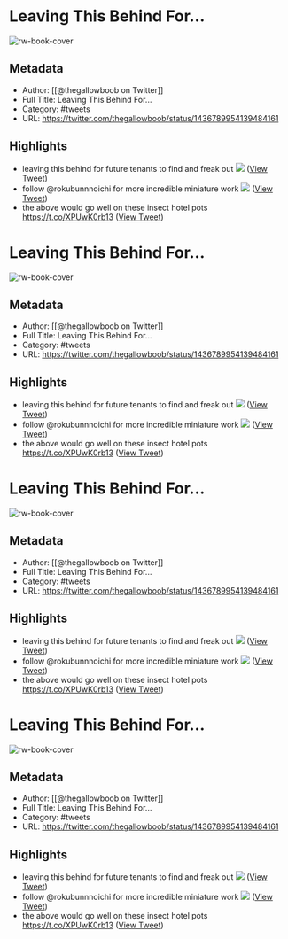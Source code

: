 # Leaving This Behind For...
![rw-book-cover](https://pbs.twimg.com/profile_images/1354128618276978688/NUKUTKVT.jpg)

## Metadata
- Author: [[@thegallowboob on Twitter]]
- Full Title: Leaving This Behind For...
- Category: #tweets
- URL: https://twitter.com/thegallowboob/status/1436789954139484161

## Highlights
- leaving this behind for future tenants to find and freak out 
  ![](https://pbs.twimg.com/media/E_CA2OzUYAAzHzW.jpg) ([View Tweet](https://twitter.com/thegallowboob/status/1436789954139484161))
- follow @rokubunnnoichi for more incredible miniature work 
  ![](https://pbs.twimg.com/media/E_CGyQtVcAE1jBA.jpg) ([View Tweet](https://twitter.com/thegallowboob/status/1436796482082902018))
- the above would go well on these insect hotel pots https://t.co/XPUwK0rb13 ([View Tweet](https://twitter.com/thegallowboob/status/1436834801244258306))
# Leaving This Behind For...

![rw-book-cover](https://pbs.twimg.com/profile_images/1354128618276978688/NUKUTKVT.jpg)

## Metadata
- Author: [[@thegallowboob on Twitter]]
- Full Title: Leaving This Behind For...
- Category: #tweets
- URL: https://twitter.com/thegallowboob/status/1436789954139484161

## Highlights
- leaving this behind for future tenants to find and freak out 
  ![](https://pbs.twimg.com/media/E_CA2OzUYAAzHzW.jpg) ([View Tweet](https://twitter.com/thegallowboob/status/1436789954139484161))
- follow @rokubunnnoichi for more incredible miniature work 
  ![](https://pbs.twimg.com/media/E_CGyQtVcAE1jBA.jpg) ([View Tweet](https://twitter.com/thegallowboob/status/1436796482082902018))
- the above would go well on these insect hotel pots https://t.co/XPUwK0rb13 ([View Tweet](https://twitter.com/thegallowboob/status/1436834801244258306))
# Leaving This Behind For...

![rw-book-cover](https://pbs.twimg.com/profile_images/1354128618276978688/NUKUTKVT.jpg)

## Metadata
- Author: [[@thegallowboob on Twitter]]
- Full Title: Leaving This Behind For...
- Category: #tweets
- URL: https://twitter.com/thegallowboob/status/1436789954139484161

## Highlights
- leaving this behind for future tenants to find and freak out 
  ![](https://pbs.twimg.com/media/E_CA2OzUYAAzHzW.jpg) ([View Tweet](https://twitter.com/thegallowboob/status/1436789954139484161))
- follow @rokubunnnoichi for more incredible miniature work 
  ![](https://pbs.twimg.com/media/E_CGyQtVcAE1jBA.jpg) ([View Tweet](https://twitter.com/thegallowboob/status/1436796482082902018))
- the above would go well on these insect hotel pots https://t.co/XPUwK0rb13 ([View Tweet](https://twitter.com/thegallowboob/status/1436834801244258306))
# Leaving This Behind For...

![rw-book-cover](https://pbs.twimg.com/profile_images/1445178128268103681/sIOud4CM.jpg)

## Metadata
- Author: [[@thegallowboob on Twitter]]
- Full Title: Leaving This Behind For...
- Category: #tweets
- URL: https://twitter.com/thegallowboob/status/1436789954139484161

## Highlights
- leaving this behind for future tenants to find and freak out 
  ![](https://pbs.twimg.com/media/E_CA2OzUYAAzHzW.jpg) ([View Tweet](https://twitter.com/thegallowboob/status/1436789954139484161))
- follow @rokubunnnoichi for more incredible miniature work 
  ![](https://pbs.twimg.com/media/E_CGyQtVcAE1jBA.jpg) ([View Tweet](https://twitter.com/thegallowboob/status/1436796482082902018))
- the above would go well on these insect hotel pots https://t.co/XPUwK0rb13 ([View Tweet](https://twitter.com/thegallowboob/status/1436834801244258306))
